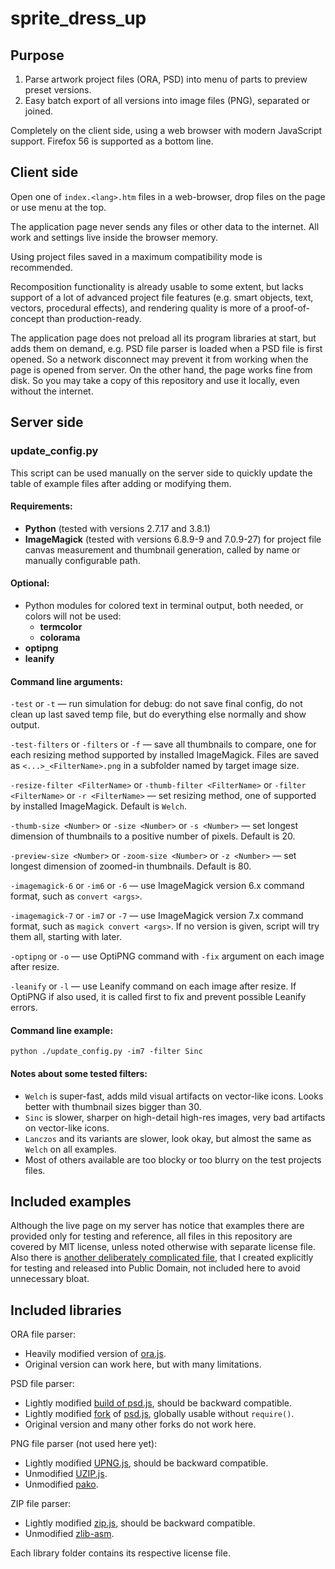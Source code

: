 ﻿
# sprite_dress_up



## Purpose

1. Parse artwork project files (ORA, PSD) into menu of parts to preview preset versions.
2. Easy batch export of all versions into image files (PNG), separated or joined.

Completely on the client side, using a web browser with modern JavaScript support.
Firefox 56 is supported as a bottom line.



## Client side

Open one of `index.<lang>.htm` files in a web-browser, drop files on the page or use menu at the top.

The application page never sends any files or other data to the internet.
All work and settings live inside the browser memory.

Using project files saved in a maximum compatibility mode is recommended.

Recomposition functionality is already usable to some extent, but lacks support of a lot of advanced project file features (e.g. smart objects, text, vectors, procedural effects), and rendering quality is more of a proof-of-concept than production-ready.

The application page does not preload all its program libraries at start, but adds them on demand, e.g. PSD file parser is loaded when a PSD file is first opened.
So a network disconnect may prevent it from working when the page is opened from server.
On the other hand, the page works fine from disk.
So you may take a copy of this repository and use it locally, even without the internet.



## Server side

### update_config.py

This script can be used manually on the server side to quickly update the table of example files after adding or modifying them.



#### Requirements:

* **Python** (tested with versions 2.7.17 and 3.8.1)
* **ImageMagick** (tested with versions 6.8.9-9 and 7.0.9-27) for project file canvas measurement and thumbnail generation, called by name or manually configurable path.

#### Optional:

* Python modules for colored text in terminal output, both needed, or colors will not be used:
	* **termcolor**
	* **colorama**
* **optipng**
* **leanify**



#### Command line arguments:

`-test` or
`-t`
— run simulation for debug: do not save final config, do not clean up last saved temp file, but do everything else normally and show output.

`-test-filters` or
`-filters` or
`-f`
— save all thumbnails to compare, one for each resizing method supported by installed ImageMagick. Files are saved as `<...>_<FilterName>.png` in a subfolder named by target image size.

`-resize-filter <FilterName>` or
`-thumb-filter <FilterName>` or
`-filter <FilterName>` or
`-r <FilterName>`
— set resizing method, one of supported by installed ImageMagick. Default is `Welch`.

`-thumb-size <Number>` or
`-size <Number>` or
`-s <Number>`
— set longest dimension of thumbnails to a positive number of pixels. Default is 20.

`-preview-size <Number>` or
`-zoom-size <Number>` or
`-z <Number>`
— set longest dimension of zoomed-in thumbnails. Default is 80.

`-imagemagick-6` or
`-im6` or
`-6`
— use ImageMagick version 6.x command format, such as `convert <args>`.

`-imagemagick-7` or
`-im7` or
`-7`
— use ImageMagick version 7.x command format, such as `magick convert <args>`. If no version is given, script will try them all, starting with later.

`-optipng` or
`-o`
— use OptiPNG command with `-fix` argument on each image after resize.

`-leanify` or
`-l`
— use Leanify command on each image after resize. If OptiPNG if also used, it is called first to fix and prevent possible Leanify errors.



#### Command line example:
```
python ./update_config.py -im7 -filter Sinc
```



#### Notes about some tested filters:

* `Welch` is super-fast, adds mild visual artifacts on vector-like icons. Looks better with thumbnail sizes bigger than 30.
* `Sinc` is slower, sharper on high-detail high-res images, very bad artifacts on vector-like icons.
* `Lanczos` and its variants are slower, look okay, but almost the same as `Welch` on all examples.
* Most of others available are too blocky or too blurry on the test projects files.



## Included examples

Although the live page on my server has notice that examples there are provided only for testing and reference, all files in this repository are covered by MIT license, unless noted otherwise with separate license file. Also there is [another deliberately complicated file](https://yadi.sk/d/cOk8HSdC6r-t7Q), that I created explicitly for testing and released into Public Domain, not included here to avoid unnecessary bloat.



## Included libraries

ORA file parser:
* Heavily modified version of [ora.js](https://github.com/zsgalusz/ora.js).
* Original version can work here, but with many limitations.

PSD file parser:
* Lightly modified [build of psd.js](https://github.com/meltingice/psd.js/issues/154#issuecomment-446279652), should be backward compatible.
* Lightly modified [fork](https://github.com/imcuttle/psd.js) of [psd.js](https://github.com/meltingice/psd.js), globally usable without `require()`.
* Original version and many other forks do not work here.

PNG file parser (not used here yet):
* Lightly modified [UPNG.js](https://github.com/photopea/UPNG.js), should be backward compatible.
* Unmodified [UZIP.js](https://github.com/photopea/UZIP.js).
* Unmodified [pako](https://github.com/nodeca/pako).

ZIP file parser:
* Lightly modified [zip.js](https://github.com/gildas-lormeau/zip.js), should be backward compatible.
* Unmodified [zlib-asm](https://github.com/ukyo/zlib-asm).

Each library folder contains its respective license file.
